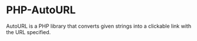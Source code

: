 PHP-AutoURL
===========

AutoURL is a PHP library that converts given strings into a clickable link with the URL specified.
